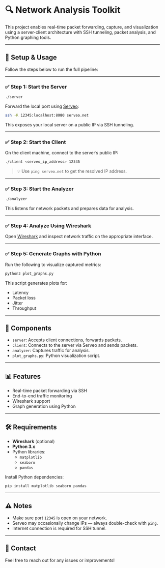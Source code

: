 # 🔍 Network Analysis Toolkit

This project enables real-time packet forwarding, capture, and visualization using a server-client architecture with SSH tunneling, packet analysis, and Python graphing tools.

---

## 🚀 Setup & Usage

Follow the steps below to run the full pipeline:

---

### ✅ Step 1: Start the Server

```bash
./server
```

Forward the local port using [Serveo](https://serveo.net):

```bash
ssh -R 12345:localhost:8080 serveo.net
```

This exposes your local server on a public IP via SSH tunneling.

---

### ✅ Step 2: Start the Client

On the client machine, connect to the server’s public IP:

```bash
./client <serveo_ip_address> 12345
```

> 💡 Use `ping serveo.net` to get the resolved IP address.

---

### ✅ Step 3: Start the Analyzer

```bash
./analyzer
```

This listens for network packets and prepares data for analysis.

---

### ✅ Step 4: Analyze Using Wireshark

Open [Wireshark](https://www.wireshark.org/) and inspect network traffic on the appropriate interface.

---

### ✅ Step 5: Generate Graphs with Python

Run the following to visualize captured metrics:

```bash
python3 plot_graphs.py
```

This script generates plots for:

- Latency
- Packet loss
- Jitter
- Throughput

---

## 📆 Components

- `server`: Accepts client connections, forwards packets.
- `client`: Connects to the server via Serveo and sends packets.
- `analyzer`: Captures traffic for analysis.
- `plot_graphs.py`: Python visualization script.

---

## 📊 Features

- Real-time packet forwarding via SSH
- End-to-end traffic monitoring
- Wireshark support
- Graph generation using Python

---

## 🛠️ Requirements

- **Wireshark** (optional)
- **Python 3.x**
- Python libraries:
  - `matplotlib`
  - `seaborn`
  - `pandas`

Install Python dependencies:

```bash
pip install matplotlib seaborn pandas
```

---

## ⚠️ Notes

- Make sure port `12345` is open on your network.
- Serveo may occasionally change IPs — always double-check with `ping`.
- Internet connection is required for SSH tunnel.

---

## 📧 Contact

Feel free to reach out for any issues or improvements!

